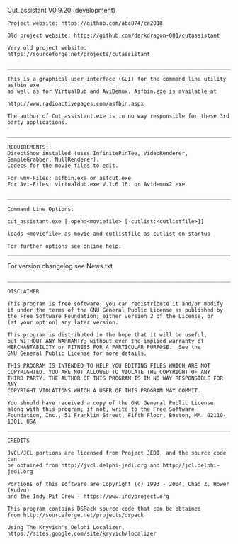 
 Cut_assistant V0.9.20 (development)

    Project website: https://github.com/abc874/ca2018

    Old project website: https://github.com/darkdragon-001/cutassistant

    Very old project website: https://sourceforge.net/projects/cutassistant

    _________________________________________________________________________

    This is a graphical user interface (GUI) for the command line utility asfbin.exe
    as well as for VirtualDub and AviDemux. Asfbin.exe is available at

    http://www.radioactivepages.com/asfbin.aspx

    The author of Cut_assistant.exe is in no way responsible for these 3rd party applications.

    _________________________________________________________________________

    REQUIREMENTS:
    DirectShow installed (uses InfinitePinTee, VideoRenderer, SampleGrabber, NullRenderer).
    Codecs for the movie files to edit.

    For wmv-Files: asfbin.exe or asfcut.exe
    For Avi-Files: virtualdub.exe V.1.6.16. or Avidemux2.exe

    _________________________________________________________________________

    Command Line Options:

    cut_assistant.exe [-open:<moviefile> [-cutlist:<cutlistfile>]]

    loads <moviefile> as movie and cutlistfile as cutlist on startup

    For further options see online help.

   _________________________________________________________________________

For version changelog see News.txt

    _________________________________________________________________________

    DISCLAIMER

    This program is free software; you can redistribute it and/or modify
    it under the terms of the GNU General Public License as published by
    the Free Software Foundation; either version 2 of the License, or
    (at your option) any later version.

    This program is distributed in the hope that it will be useful,
    but WITHOUT ANY WARRANTY; without even the implied warranty of
    MERCHANTABILITY or FITNESS FOR A PARTICULAR PURPOSE.  See the
    GNU General Public License for more details.

    THIS PROGRAM IS INTENDED TO HELP YOU EDITING FILES WHICH ARE NOT
    COPYRIGHTED. YOU ARE NOT ALLOWED TO VIOLATE THE COPYRIGHT OF ANY
    THIRD PARTY. THE AUTHOR OF THIS PROGRAM IS IN NO WAY RESPONSIBLE FOR ANY
    COPYRIGHT VIOLATIONS WHICH A USER OF THIS PROGRAM MAY COMMIT.

    You should have received a copy of the GNU General Public License
    along with this program; if not, write to the Free Software
    Foundation, Inc., 51 Franklin Street, Fifth Floor, Boston, MA  02110-1301, USA

   _________________________________________________________________________

    CREDITS

    JVCL/JCL portions are licensed from Project JEDI, and the source code can
    be obtained from http://jvcl.delphi-jedi.org and http://jcl.delphi-jedi.org

    Portions of this software are Copyright (c) 1993 - 2004, Chad Z. Hower (Kudzu)
    and the Indy Pit Crew - https://www.indyproject.org

    This program contains DSPack source code that can be obtained
    from http://sourceforge.net/projects/dspack

    Using The Kryvich's Delphi Localizer, https://sites.google.com/site/kryvich/localizer
